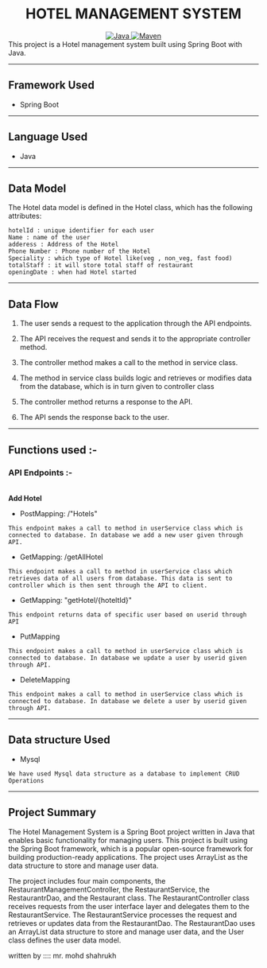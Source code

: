 <center>
<h1> HOTEL MANAGEMENT SYSTEM </h1>
</center>
<center>
<a href="Java url">
    <img alt="Java" src="https://img.shields.io/badge/Java->=8-darkblue.svg" />
</a>
<a href="Maven url" >
    <img alt="Maven" src="https://img.shields.io/badge/maven-3.0.5-brightgreen.svg" />
</a>
</center>
This project is a Hotel management system built using Spring Boot with Java.

---

## Framework Used
* Spring Boot

---

## Language Used
* Java

---

## Data Model

The Hotel data model is defined in the Hotel class, which has the following attributes:
```
hotelId : unique identifier for each user
Name : name of the user
adderess : Address of the Hotel
Phone Number : Phone number of the Hotel
Speciality : which type of Hotel like(veg , non_veg, fast food)
totalStaff : it will store total staff of restaurant
openingDate : when had Hotel started 
```

---

## Data Flow

1. The user sends a request to the application through the API endpoints.
2. The API receives the request and sends it to the appropriate controller method.
3. The controller method makes a call to the method in service class.

4. The method in service class builds logic and retrieves or modifies data from the database, which is in turn given to controller class
5. The controller method returns a response to the API.
6. The API sends the response back to the user.

---

## Functions used :-

### API Endpoints :-
</br>
<b> Add Hotel </b>

* PostMapping: /"Hotels"
```
This endpoint makes a call to method in userService class which is connected to database. In database we add a new user given through API.
```

* GetMapping: /getAllHotel
```
This endpoint makes a call to method in userService class which retrieves data of all users from database. This data is sent to controller which is then sent through the API to client.
```

* GetMapping: "getHotel/{hoteltId}"
```
This endpoint returns data of specific user based on userid through API
```

* PutMapping
```
This endpoint makes a call to method in userService class which is connected to database. In database we update a user by userid given through API.
```

* DeleteMapping
```
This endpoint makes a call to method in userService class which is connected to database. In database we delete a user by userid given through API.
```

---

## Data structure Used
* Mysql
```
We have used Mysql data structure as a database to implement CRUD Operations 
```
---

## Project Summary

The Hotel Management System is a Spring Boot project written in Java that enables basic functionality for managing users. This project is built using the Spring Boot framework, which is a popular open-source framework for building production-ready applications. The project uses ArrayList as the data structure to store and manage user data.

The project includes four main components, the RestaurantManagementController, the RestaurantService, the RestaurantrDao, and the Restaurant class. The RestaurantController class receives requests from the user interface layer and delegates them to the RestaurantService. The RestaurantService processes the request and retrieves or updates data from the RestaurantDao. The RestaurantDao uses an ArrayList data structure to store and manage user data, and the User class defines the user data model.

 written by :::: mr. mohd shahrukh
